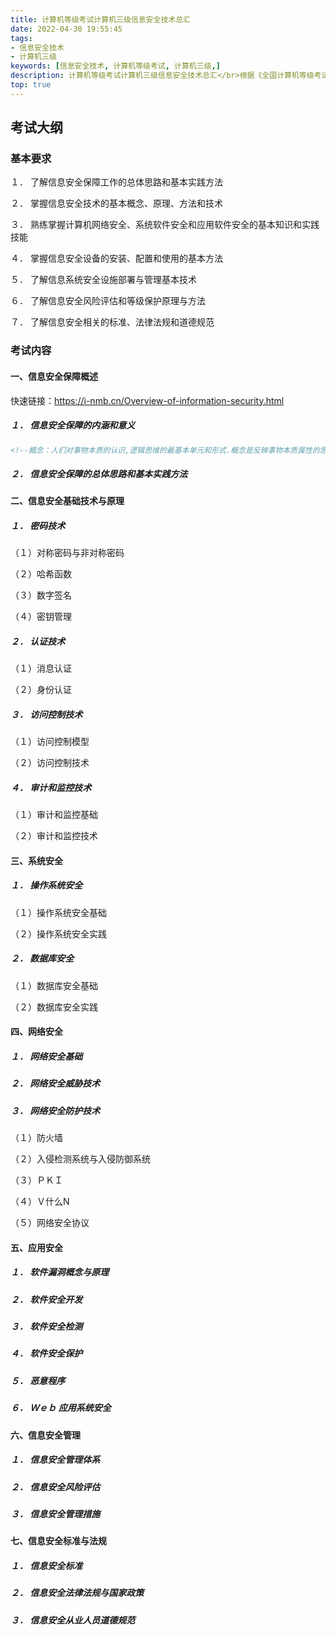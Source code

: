 ```yaml
---
title: 计算机等级考试计算机三级信息安全技术总汇
date: 2022-04-30 19:55:45
tags:
- 信息安全技术
- 计算机三级
keywords: [信息安全技术, 计算机等级考试, 计算机三级,]
description: 计算机等级考试计算机三级信息安全技术总汇</br>根据《全国计算机等级考试 三级教程 信息安全技术（高等教育出版社）》所做笔记编写
top: true
---
```


## 考试大纲

### 基本要求 

１． 了解信息安全保障工作的总体思路和基本实践方法 

２． 掌握信息安全技术的基本概念、原理、方法和技术 

３． 熟练掌握计算机网络安全、系统软件安全和应用软件安全的基本知识和实践技能 

４． 掌握信息安全设备的安装、配置和使用的基本方法 

５． 了解信息系统安全设施部署与管理基本技术 

６． 了解信息安全风险评估和等级保护原理与方法 

７． 了解信息安全相关的标准、法律法规和道德规范

### 考试内容 

#### 一、信息安全保障概述 

快速链接：https://i-nmb.cn/Overview-of-information-security.html

##### １． 信息安全保障的内涵和意义 

```html
<!--概念：人们对事物本质的认识,逻辑思维的最基本单元和形式.概念是反映事物本质属性的思维产物.内涵：一个概念所反映的事物的本质属性的总和,也就是概念的内容-->
```

##### ２． 信息安全保障的总体思路和基本实践方法 

#### 二、信息安全基础技术与原理 

##### １． 密码技术 

（１）对称密码与非对称密码 

（２）哈希函数 

（３）数字签名 

（４）密钥管理 

##### ２． 认证技术 

（１）消息认证 

（２）身份认证 

##### ３． 访问控制技术 

（１）访问控制模型 

（２）访问控制技术 

##### ４． 审计和监控技术 

（１）审计和监控基础 

（２）审计和监控技术 

#### 三、系统安全 

##### １． 操作系统安全 

（１）操作系统安全基础 

（２）操作系统安全实践 

##### ２． 数据库安全 

（１）数据库安全基础 

（２）数据库安全实践 

#### 四、网络安全 

##### １． 网络安全基础 

##### ２． 网络安全威胁技术 

##### ３． 网络安全防护技术 

（１）防火墙 

（２）入侵检测系统与入侵防御系统 

（３）ＰＫＩ 

（４）Ｖ什么N 

（５）网络安全协议 

#### 五、应用安全 

##### １． 软件漏洞概念与原理 

##### ２． 软件安全开发 

##### ３． 软件安全检测 

##### ４． 软件安全保护 

##### ５． 恶意程序 

##### ６． Ｗｅｂ 应用系统安全 

#### 六、信息安全管理 

##### １． 信息安全管理体系 

##### ２． 信息安全风险评估 

##### ３． 信息安全管理措施 

#### 七、信息安全标准与法规

#####  １． 信息安全标准 

##### ２． 信息安全法律法规与国家政策 

##### ３． 信息安全从业人员道德规范
